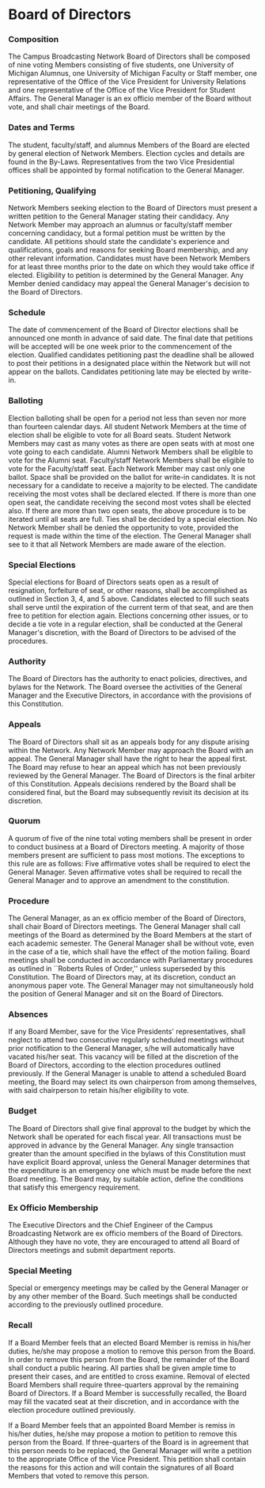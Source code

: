 # Board of Directors

### Composition

The Campus Broadcasting Network Board of Directors shall be composed of nine voting Members consisting of five students, one University of Michigan Alumnus, one University of Michigan Faculty or Staff member, one representative of the Office of the Vice President for University Relations and one representative of the Office of the Vice President for Student Affairs. The General Manager is an ex officio member of the Board without vote, and shall chair meetings of the Board.

### Dates and Terms

The student, faculty/staff, and alumnus Members of the Board are elected by general election of Network Members. Election cycles and details are found in the By-Laws. Representatives from the two Vice Presidential offices shall be appointed by formal notification to the General Manager.

### Petitioning, Qualifying

Network Members seeking election to the Board of Directors must present a written petition to the General Manager stating their candidacy. Any Network Member may approach an alumnus or faculty/staff member concerning candidacy, but a formal petition must be written by the candidate. All petitions should state the candidate's experience and qualifications, goals and reasons for seeking Board membership, and any other relevant information. Candidates must have been Network Members for at least three months prior to the date on which they would take office if elected. Eligibility to petition is determined by the General Manager. Any Member denied candidacy may appeal the General Manager's decision to the Board of Directors.

### Schedule

The date of commencement of the Board of Director elections shall be announced one month in advance of said date. The final date that petitions will be accepted will be one week prior to the commencement of the election. Qualified candidates petitioning past the deadline shall be allowed to post their petitions in a designated place within the Network but will not appear on the ballots. Candidates petitioning late may be elected by write-in.

### Balloting

Election balloting shall be open for a period not less than seven nor more than fourteen calendar days. All student Network Members at the time of election shall be eligible to vote for all Board seats. Student Network Members may cast as many votes as there are open seats with at most one vote going to each candidate. Alumni Network Members shall be eligible to vote for the Alumni seat. Faculty/staff Network Members shall be eligible to vote for the Faculty/staff seat. Each Network Member may cast only one ballot. Space shall be provided on the ballot for write-in candidates. It is not necessary for a candidate to receive a majority to be elected. The candidate receiving the most votes shall be declared elected. If there is more than one open seat, the candidate receiving the second most votes shall be elected also. If there are more than two open seats, the above procedure is to be iterated until all seats are full. Ties shall be decided by a special election. No Network Member shall be denied the opportunity to vote, provided the request is made within the time of the election. The General Manager shall see to it that all Network Members are made aware of the election.

### Special Elections

Special elections for Board of Directors seats open as a result of resignation, forfeiture of seat, or other reasons, shall be accomplished as outlined in Section 3, 4, and 5 above. Candidates elected to fill such seats shall serve until the expiration of the current term of that seat, and are then free to petition for election again. Elections concerning other issues, or to decide a tie vote in a regular election, shall be conducted at the General Manager's discretion, with the Board of Directors to be advised of the procedures.

### Authority

The Board of Directors has the authority to enact policies, directives, and bylaws for the Network. The Board oversee the activities of the General Manager and the Executive Directors, in accordance with the provisions of this Constitution.

### Appeals

The Board of Directors shall sit as an appeals body for any dispute arising within the Network. Any Network Member may approach the Board with an appeal. The General Manager shall have the right to hear the appeal first. The Board may refuse to hear an appeal which has not been previously reviewed by the General Manager. The Board of Directors is the final arbiter of this Constitution. Appeals decisions rendered by the Board shall be considered final, but the Board may subsequently revisit its decision at its discretion.

### Quorum

A quorum of five of the nine total voting members shall be present in order to conduct business at a Board of Directors meeting. A majority of those members present are sufficient to pass most motions. The exceptions to this rule are as follows: Five affirmative votes shall be required to elect the General Manager. Seven affirmative votes shall be required to recall the General Manager and to approve an amendment to the constitution.

### Procedure

The General Manager, as an ex officio member of the Board of Directors, shall chair Board of Directors meetings. The General Manager shall call meetings of the Board as determined by the Board Members at the start of each academic semester. The General Manager shall be without vote, even in the case of a tie, which shall have the effect of the motion failing. Board meetings shall be conducted in accordance with Parliamentary procedures as outlined in \`\`Roberts Rules of Order,'' unless superseded by this Constitution. The Board of Directors may, at its discretion, conduct an anonymous paper vote. The General Manager may not simultaneously hold the position of General Manager and sit on the Board of Directors.

### Absences

If any Board Member, save for the Vice Presidents' representatives, shall neglect to attend two consecutive regularly scheduled meetings without prior notification to the General Manager, s/he will automatically have vacated his/her seat. This vacancy will be filled at the discretion of the Board of Directors, according to the election procedures outlined previously. If the General Manager is unable to attend a scheduled Board meeting, the Board may select its own chairperson from among themselves, with said chairperson to retain his/her eligibility to vote.

### Budget

The Board of Directors shall give final approval to the budget by which the Network shall be operated for each fiscal year. All transactions must be approved in advance by the General Manager. Any single transaction greater than the amount specified in the bylaws of this Constitution must have explicit Board approval, unless the General Manager determines that the expenditure is an emergency one which must be made before the next Board meeting. The Board may, by suitable action, define the conditions that satisfy this emergency requirement.

### Ex Officio Membership

The Executive Directors and the Chief Engineer of the Campus Broadcasting Network are ex officio members of the Board of Directors. Although they have no vote, they are encouraged to attend all Board of Directors meetings and submit department reports.

### Special Meeting

Special or emergency meetings may be called by the General Manager or by any other member of the Board. Such meetings shall be conducted according to the previously outlined procedure.

### Recall

If a Board Member feels that an elected Board Member is remiss in his/her duties, he/she may propose a motion to remove this person from the Board. In order to remove this person from the Board, the remainder of the Board shall conduct a public hearing. All parties shall be given ample time to present their cases, and are entitled to cross examine. Removal of elected Board Members shall require three-quarters approval by the remaining Board of Directors. If a Board Member is successfully recalled, the Board may fill the vacated seat at their discretion, and in accordance with the election procedure outlined previously.

If a Board Member feels that an appointed Board Member is remiss in his/her duties, he/she may propose a motion to petition to remove this person from the Board. If three-quarters of the Board is in agreement that this person needs to be replaced, the General Manager will write a petition to the appropriate Office of the Vice President. This petition shall contain the reasons for this action and will contain the signatures of all Board Members that voted to remove this person.



















